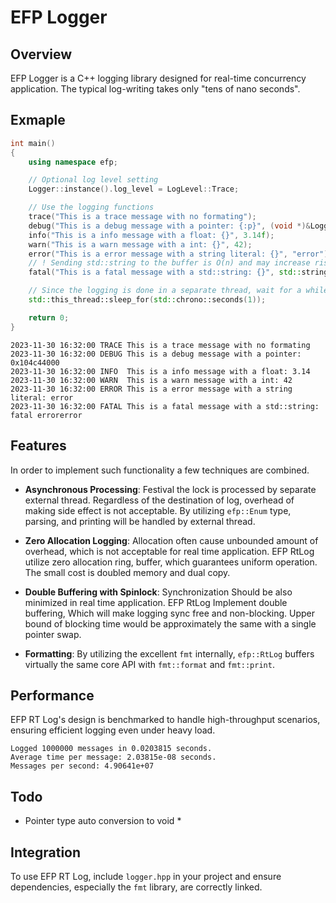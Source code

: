 # EFP Logger

## Overview

EFP Logger is a C++ logging library designed for real-time concurrency application. The typical log-writing takes only "tens of nano seconds". 

## Exmaple

```c++
int main()
{
    using namespace efp;

    // Optional log level setting
    Logger::instance().log_level = LogLevel::Trace;

    // Use the logging functions
    trace("This is a trace message with no formating");
    debug("This is a debug message with a pointer: {:p}", (void *)&Logger::instance().log_level );
    info("This is a info message with a float: {}", 3.14f);
    warn("This is a warn message with a int: {}", 42);
    error("This is a error message with a string literal: {}", "error");
    // ! Sending std::string to the buffer is O(n) and may increase risk of buffer overflow
    fatal("This is a fatal message with a std::string: {}", std::string("fatal error"));

    // Since the logging is done in a separate thread, wait for a while to see the logs
    std::this_thread::sleep_for(std::chrono::seconds(1));

    return 0;
}
```

```log
2023-11-30 16:32:00 TRACE This is a trace message with no formating
2023-11-30 16:32:00 DEBUG This is a debug message with a pointer: 0x104c44000
2023-11-30 16:32:00 INFO  This is a info message with a float: 3.14
2023-11-30 16:32:00 WARN  This is a warn message with a int: 42
2023-11-30 16:32:00 ERROR This is a error message with a string literal: error
2023-11-30 16:32:00 FATAL This is a fatal message with a std::string: fatal errorerror
```

## Features

In order to implement such functionality a few techniques are combined.

- **Asynchronous Processing**: Festival the lock is processed by separate external thread. Regardless of the destination of log, overhead of making side effect is not acceptable. By utilizing `efp::Enum` type, parsing, and printing will be handled by external thread.

- **Zero Allocation Logging**: Allocation often cause unbounded amount of overhead, which is not acceptable for real time application. EFP RtLog utilize zero allocation ring, buffer, which guarantees uniform operation. The small cost is doubled memory and dual copy.

- **Double Buffering with Spinlock**: Synchronization Should be also minimized in real time application. EFP RtLog Implement double buffering, Which will make logging sync free and non-blocking. Upper bound of blocking time would be approximately the same with a single pointer swap.

- **Formatting**: By utilizing the excellent `fmt` internally, `efp::RtLog`  buffers virtually the same core API with `fmt::format` and `fmt::print`.


## Performance

EFP RT Log's design is benchmarked to handle high-throughput scenarios, ensuring efficient logging even under heavy load.

```plaintext
Logged 1000000 messages in 0.0203815 seconds.
Average time per message: 2.03815e-08 seconds.
Messages per second: 4.90641e+07
```

## Todo
- Pointer type auto conversion to void *

## Integration

To use EFP RT Log, include `logger.hpp` in your project and ensure dependencies, especially the `fmt` library, are correctly linked.


